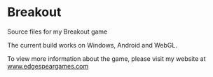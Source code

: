 # Breakout
Source files for my Breakout game

The current build works on Windows, Android and WebGL.

To view more information about the game, please visit my website at www.edgespeargames.com
